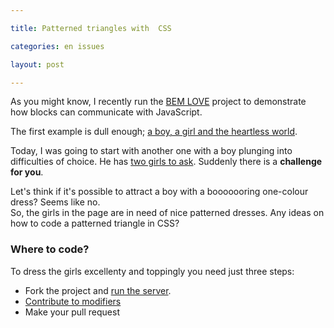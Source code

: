 ```yaml
---

title: Patterned triangles with  CSS

categories: en issues

layout: post

---
```


As you might know, I recently run the [BEM
LOVE](https://github.com/toivonen/bem-love) project to demonstrate how blocks
can communicate with JavaScript.<excerpt/>

The first example is dull enough; [a boy, a girl and the heartless
world](http://toivonen.github.com/bem-love/desktop.bundles/ask-her-what-music-she-likes/ask-her-what-music-she-likes.html).

Today, I was going to start with another one with a boy plunging into
difficulties of choice. He has [two girls to
ask](http://toivonen.github.com/bem-love/desktop.bundles/choose-the-one/choose-the-one.html).
Suddenly there is a **challenge for you**.

Let's think if it's possible to attract a boy with a booooooring one-colour
dress? Seems like no.<br/>
So, the girls in the page are in need of nice patterned dresses. Any ideas on
how to code a patterned triangle in CSS?

### Where to code?
To dress the girls excellenty and toppingly you need just three steps:

 * Fork the project and [run the
server](https://github.com/toivonen/bem-love#how-to-contribute).
 * [Contribute to modifiers](https://github.com/toivonen/bem-love/tree/master/desktop.bundles/choose-the-one/blocks/girl/_dressed)
 * Make your pull request
